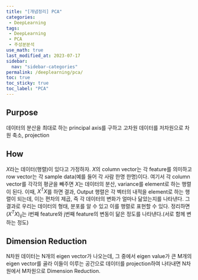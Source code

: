 ```yaml
---
title: "[개념정리] PCA"
categories:
 - DeepLearning
tags:
 - DeepLearning
 - PCA
 - 주성분분석
use_math: true
last_modified_at: 2023-07-17
sidebar:
  nav: "sidebar-categories"
permalink: /deeplearning/pca/
toc: true
toc_sticky: true
toc_label: "PCA"
---
```

## Purpose

데이터의 분산을 최대로 하는 principal axis를 구하고 고차원 데이터를 저차원으로 차원 축소, projection

## How

$X$라는 데이터(행렬)이 있다고 가정하자. $X$의 column vector는 각 feature를 의미하고 row vector는 각 sample data(예를 들어 각 사람 한명 한명)이다. 여기서 각 column vector를 각각의 평균을 빼주면 $X$는 데이터의 분산, variance를 element로 하는 행렬이 된다. 이때, $X^TX$를 하면 결과, Output 행렬은 각 벡터의 내적을 element로 하는 행렬이 되는데, 이는 편차의 제곱, 즉 각 데이터의 변화가 얼마나 닮았는지를 나타낸다. 그 결과로 우리는 데이터의 형태, 분포를 알 수 있고 이를 행렬로 표현할 수 있다. 정리하면 $(X^TX)_{ij}$는 i번째 feature와 j번째 feature의 변동이 닮은 정도를 나타낸다.(서로 함께 변하는 정도)

## Dimension Reduction

N차원 데이터는 N개의 eigen vector가 나오는데, 그 중에서 eigen value가 큰 M개의 eigen vector를 골라 이들이 이루는 공간으로 데이터를 projection하여 나타내면 N차원에서 M차원으로 Dimension Reduction.
